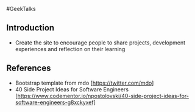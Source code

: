 #GeekTalks

## Introduction
* Create the site to encourage people to share projects, development experiences and reflection on their learning

## References
* Bootstrap template from mdo [https://twitter.com/mdo]
* 40 Side Project Ideas for Software Engineers [https://www.codementor.io/npostolovski/40-side-project-ideas-for-software-engineers-g8xckyxef]
